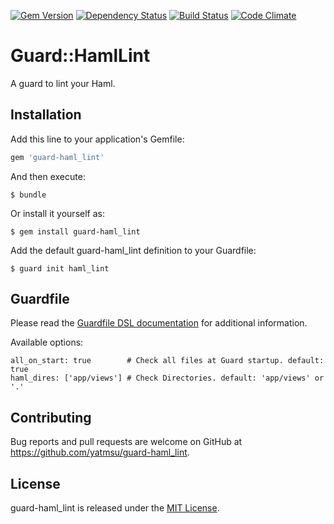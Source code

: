 [![Gem Version](https://badge.fury.io/rb/guard-haml_lint.svg)](https://badge.fury.io/rb/guard-haml_lint)
[![Dependency Status](https://www.versioneye.com/ruby/guard-haml_lint/0.3.0/badge?style=flat)](https://www.versioneye.com/ruby/guard-haml_lint/0.3.0)
[![Build Status](https://travis-ci.org/yatmsu/guard-haml-lint.svg)](https://travis-ci.org/yatmsu/guard-haml-lint)
[![Code Climate](https://codeclimate.com/github/yatmsu/guard-haml-lint/badges/gpa.svg)](https://codeclimate.com/github/yatmsu/guard-haml-lint)

# Guard::HamlLint

A guard to lint your Haml.

## Installation

Add this line to your application's Gemfile:

```ruby
gem 'guard-haml_lint'
```

And then execute:

    $ bundle

Or install it yourself as:

    $ gem install guard-haml_lint

Add the default guard-haml_lint definition to your Guardfile:

    $ guard init haml_lint

## Guardfile

Please read the [Guardfile DSL documentation](https://github.com/guard/guard#readme) for additional information.

Available options:

    all_on_start: true        # Check all files at Guard startup. default: true
    haml_dires: ['app/views'] # Check Directories. default: 'app/views' or '.'

## Contributing

Bug reports and pull requests are welcome on GitHub at https://github.com/yatmsu/guard-haml_lint.

## License

guard-haml_lint is released under the [MIT License](https://opensource.org/licenses/MIT).
